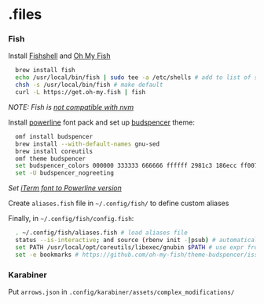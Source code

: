 # .files

### Fish

Install [Fishshell](https://fishshell.com/) and [Oh My Fish](https://github.com/oh-my-fish/oh-my-fish)

```sh
  brew install fish
  echo /usr/local/bin/fish | sudo tee -a /etc/shells # add to list of shells
  chsh -s /usr/local/bin/fish # make default
  curl -L https://get.oh-my.fish | fish
```
_NOTE: Fish is [not compatible with nvm](https://github.com/creationix/nvm/issues/303)_

Install [powerline](https://github.com/powerline/fonts) font pack and set up [budspencer](https://github.com/oh-my-fish/theme-budspencer) theme:

```sh
  omf install budspencer
  brew install --with-default-names gnu-sed
  brew install coreutils
  omf theme budspencer
  set budspencer_colors 000000 333333 666666 ffffff 2981c3 186ecc ff007d d81abe ff6600 da7f1c 29e4c5 18de74
  set -U budspencer_nogreeting
```

_Set [iTerm font to Powerline version](https://github.com/powerline/fonts/issues/44#issuecomment-300643099)_

Create `aliases.fish` file in `~/.config/fish/` to define custom aliases

Finally, in `~/.config/fish/config.fish`:

```sh
  . ~/.config/fish/aliases.fish # load aliases file
  status --is-interactive; and source (rbenv init -|psub) # automatically source rbenv
  set PATH /usr/local/opt/coreutils/libexec/gnubin $PATH # use expr from coreutils
  set -e bookmarks # https://github.com/oh-my-fish/theme-budspencer/issues/31
```

### Karabiner

Put `arrows.json` in `.config/karabiner/assets/complex_modifications/`
